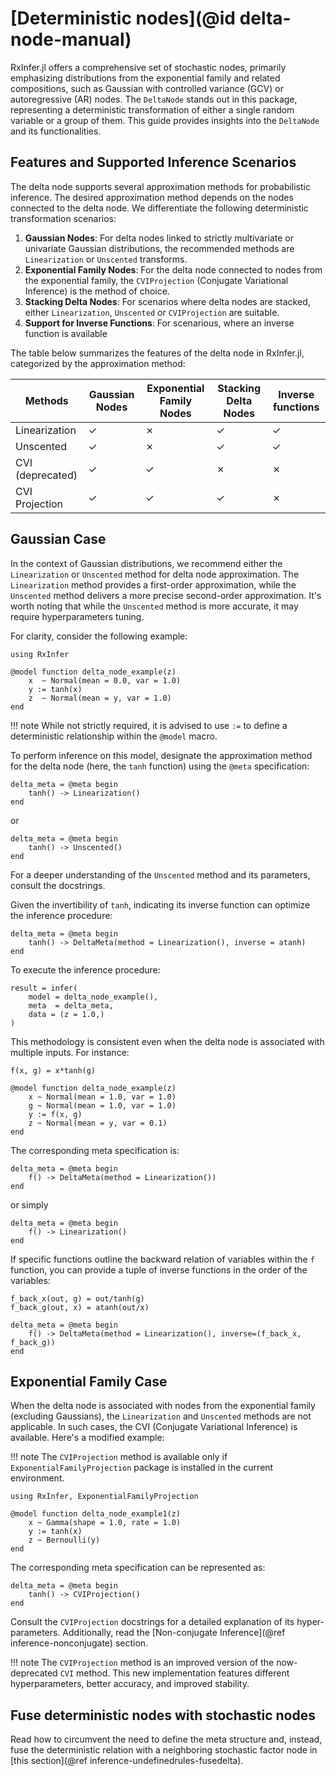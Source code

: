 # [Deterministic nodes](@id delta-node-manual)

RxInfer.jl offers a comprehensive set of stochastic nodes, primarily emphasizing distributions from the exponential family and related compositions, such as Gaussian with controlled variance (GCV) or autoregressive (AR) nodes. The `DeltaNode` stands out in this package, representing a deterministic transformation of either a single random variable or a group of them. This guide provides insights into the `DeltaNode` and its functionalities.

## Features and Supported Inference Scenarios

The delta node supports several approximation methods for probabilistic inference. The desired approximation method depends on the nodes connected to the delta node. We differentiate the following deterministic transformation scenarios:

1. **Gaussian Nodes**: For delta nodes linked to strictly multivariate or univariate Gaussian distributions, the recommended methods are `Linearization` or `Unscented` transforms.
2. **Exponential Family Nodes**: For the delta node connected to nodes from the exponential family, the `CVIProjection` (Conjugate Variational Inference) is the method of choice.
3. **Stacking Delta Nodes**: For scenarios where delta nodes are stacked, either `Linearization`, `Unscented` or `CVIProjection` are suitable.
4. **Support for Inverse Functions**: For scenarious, where an inverse function is available

The table below summarizes the features of the delta node in RxInfer.jl, categorized by the approximation method:

| Methods          | Gaussian Nodes | Exponential Family Nodes | Stacking Delta Nodes | Inverse functions
|------------------|----------------|--------------------------|----------------------|----------------------
| Linearization    | ✓              | ✗                        | ✓                    | ✓                   
| Unscented        | ✓              | ✗                        | ✓                    | ✓                   
| CVI (deprecated) | ✓              | ✓                        | ✗                    | ✗                   
| CVI Projection   | ✓              | ✓                        | ✓                    | ✗                   


## Gaussian Case

In the context of Gaussian distributions, we recommend either the `Linearization` or `Unscented` method for delta node approximation. The `Linearization` method provides a first-order approximation, while the `Unscented` method delivers a more precise second-order approximation. It's worth noting that while the `Unscented` method is more accurate, it may require hyperparameters tuning.


For clarity, consider the following example:

```@example delta_node_example
using RxInfer

@model function delta_node_example(z)
    x  ~ Normal(mean = 0.0, var = 1.0)
    y := tanh(x)
    z  ~ Normal(mean = y, var = 1.0)
end
```

!!! note
    While not strictly required, it is advised to use `:=` to define a deterministic relationship within the `@model` macro.

To perform inference on this model, designate the approximation method for the delta node (here, the `tanh` function) using the `@meta` specification:

```@example delta_node_example
delta_meta = @meta begin 
    tanh() -> Linearization()
end
```
or
```@example delta_node_example
delta_meta = @meta begin 
    tanh() -> Unscented()
end
```

For a deeper understanding of the `Unscented` method and its parameters, consult the docstrings.

Given the invertibility of `tanh`, indicating its inverse function can optimize the inference procedure:

```@example delta_node_example
delta_meta = @meta begin 
    tanh() -> DeltaMeta(method = Linearization(), inverse = atanh)
end
```

To execute the inference procedure:

```@example delta_node_example
result = infer(
    model = delta_node_example(), 
    meta  = delta_meta, 
    data = (z = 1.0,)
)
```

This methodology is consistent even when the delta node is associated with multiple inputs. For instance:

```@example delta_node_example
f(x, g) = x*tanh(g)
```

```@example delta_node_example
@model function delta_node_example(z)
    x ~ Normal(mean = 1.0, var = 1.0)
    g ~ Normal(mean = 1.0, var = 1.0)
    y := f(x, g)
    z ~ Normal(mean = y, var = 0.1)
end
```

The corresponding meta specification is:

```@example delta_node_example
delta_meta = @meta begin 
    f() -> DeltaMeta(method = Linearization())
end
```
or simply
```@example delta_node_example
delta_meta = @meta begin 
    f() -> Linearization()
end
```

If specific functions outline the backward relation of variables within the `f` function, you can provide a tuple of inverse functions in the order of the variables:

```@example delta_node_example
f_back_x(out, g) = out/tanh(g)
f_back_g(out, x) = atanh(out/x)
```


```@example delta_node_example
delta_meta = @meta begin 
    f() -> DeltaMeta(method = Linearization(), inverse=(f_back_x, f_back_g))
end
```

## Exponential Family Case

When the delta node is associated with nodes from the exponential family (excluding Gaussians), the `Linearization` and `Unscented` methods are not applicable. In such cases, the CVI (Conjugate Variational Inference) is available. Here's a modified example:

!!! note
    The `CVIProjection` method is available only if `ExponentialFamilyProjection` package is installed in the current environment.

```@example delta_node_example_cvi
using RxInfer, ExponentialFamilyProjection

@model function delta_node_example1(z)
    x ~ Gamma(shape = 1.0, rate = 1.0)
    y := tanh(x)
    z ~ Bernoulli(y)
end
```

The corresponding meta specification can be represented as:

```@example delta_node_example_cvi
delta_meta = @meta begin 
    tanh() -> CVIProjection()
end
```

Consult the `CVIProjection` docstrings for a detailed explanation of its hyper-parameters. Additionally, read the [Non-conjugate Inference](@ref inference-nonconjugate) section.

!!! note
    The `CVIProjection` method is an improved version of the now-deprecated `CVI` method. This new implementation features different hyperparameters, better accuracy, and improved stability.

## Fuse deterministic nodes with stochastic nodes

Read how to circumvent the need to define the meta structure and, instead, fuse the deterministic relation with a neighboring stochastic factor node in [this section](@ref inference-undefinedrules-fusedelta).